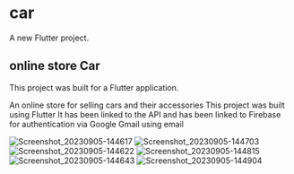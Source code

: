 # car

A new Flutter project.

## online store Car 

This project was built  for a Flutter application.

An online store for selling cars and their accessories
This project was built using Flutter
It has been linked to the API and has been linked to Firebase for authentication via Google Gmail using email


![Screenshot_20230905-144617](https://github.com/mohammed452/Car/assets/81010206/c2d161c6-2706-4beb-8c95-954cfe5f9590)
![Screenshot_20230905-144703](https://github.com/mohammed452/Car/assets/81010206/895a1690-4820-4c3a-a7a1-0f8755178355)
![Screenshot_20230905-144622](https://github.com/mohammed452/Car/assets/81010206/ab931371-fa39-4ed8-9290-2165ae7b360d)
![Screenshot_20230905-144815](https://github.com/mohammed452/Car/assets/81010206/648fc2e3-c6d3-4837-94b4-0bad61da316e)
![Screenshot_20230905-144643](https://github.com/mohammed452/Car/assets/81010206/e66e2cec-f62a-4ebd-8f82-ca683de25a63)
![Screenshot_20230905-144904](https://github.com/mohammed452/Car/assets/81010206/26909d60-8685-4b44-89f0-935e5dcf4673)
